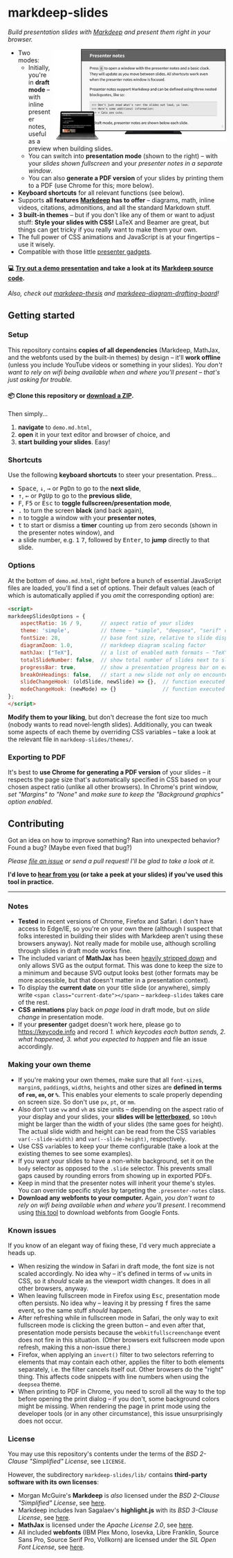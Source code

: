 # markdeep-slides

*Build presentation slides with [Markdeep](https://casual-effects.com/markdeep/) and present them right in your browser.*

<img align="right" width="400" src="screenshot.jpg">

* Two modes:
    * Initially, you're in **draft mode** – with inline presenter notes, useful as a preview when building slides.
    * You can switch into **presentation mode** (shown to the right) – with your *slides shown fullscreen* and your *presenter notes in a separate window*.
    * You can also **generate a PDF version** of your slides by printing them to a PDF (use Chrome for this; more below).
* **Keyboard shortcuts** for all relevant functions (see below).
* Supports **all features [Markdeep](https://casual-effects.com/markdeep/) has to offer** – diagrams, math, inline videos, citations, admonitions, and all the standard Markdown stuff.
* **3 built-in themes** – but if you don't like any of them or want to adjust stuff: **Style your slides with CSS!** LaTeX and Beamer are great, but things can get tricky if you really want to make them your own.
* The full power of CSS animations and JavaScript is at your fingertips – use it wisely.
* Compatible with those little [presenter gadgets](https://www.amazon.com/Logitech-Wireless-Presenter-Presentation-Pointer/dp/B00B6MODOA/).


#### 💻 [Try out a demo presentation](https://doersino.github.io/markdeep-slides/demo.md.html) and take a look at its [Markdeep source code](demo.md.html).

*Also, check out [markdeep-thesis](https://github.com/doersino/markdeep-thesis) and [markdeep-diagram-drafting-board](https://github.com/doersino/markdeep-diagram-drafting-board)!*


## Getting started

### Setup

This repository contains **copies of all dependencies** (Markdeep, MathJax, and the webfonts used by the built-in themes) by design – it'll **work offline** (unless you include YouTube videos or something in your slides). *You don't want to rely on wifi being available when and where you'll present – that's just asking for trouble.*

#### 📦 Clone this repository or [download a ZIP](https://github.com/doersino/markdeep-slides/archive/master.zip).

Then simply...

1. **navigate** to `demo.md.html`,
2. **open** it in your text editor and browser of choice, and
3. **start building your slides**. Easy!


### Shortcuts

Use the following **keyboard shortcuts** to steer your presentation. Press...

* <kbd>Space</kbd>, <kbd>↓</kbd>, <kbd>→</kbd> or <kbd>PgDn</kbd> to go to the **next slide**,
* <kbd>↑</kbd>, <kbd>←</kbd> or <kbd>PgUp</kbd> to go to the **previous slide**,
* <kbd>F</kbd>, <kbd>F5</kbd> or <kbd>Esc</kbd> to **toggle fullscreen/presentation mode**,
* <kbd>.</kbd> to turn the screen **black** (and back again),
* <kbd>n</kbd> to toggle a window with your **presenter notes**,
* <kbd>t</kbd> to start or dismiss a **timer** counting up from zero seconds (shown in the presenter notes window), and
* a slide number, e.g. <kbd>1</kbd> <kbd>7</kbd>, followed by <kbd>Enter</kbd>, to **jump** directly to that slide.


### Options

At the bottom of `demo.md.html`, right before a bunch of essential JavaScript files are loaded, you'll find a set of options. Their default values (each of which is automatically applied if you *omit* the corresponding option) are:

```html
<script>
markdeepSlidesOptions = {
    aspectRatio: 16 / 9,      // aspect ratio of your slides
    theme: 'simple',          // theme – "simple", "deepsea", "serif" or path of a stylesheet
    fontSize: 28,             // base font size, relative to slide display size
    diagramZoom: 1.0,         // markdeep diagram scaling factor
    mathJax: ["TeX"],         // a list of enabled math formats – "TeX", "MathML" and/or "AsciiMath"
    totalSlideNumber: false,  // show total number of slides next to slide number?
    progressBar: true,        // show a presentation progress bar on each slide?
    breakOnHeadings: false,   // start a new slide not only on encountering "---", but also level 1 and 2 headings?
    slideChangeHook: (oldSlide, newSlide) => {},  // function executed whenever the current slide changes, receives old and new slide number
    modeChangeHook: (newMode) => {}               // function executed whenever the mode changes, receives new mode, e.g. "draft" or "presentation"
};
</script>
```

**Modify them to your liking**, but don't decrease the font size too much (nobody wants to read novel-length slides). Additionally, you can tweak some aspects of each theme by overriding CSS variables – take a look at the relevant file in `markdeep-slides/themes/`.


### Exporting to PDF

It's best to **use Chrome for generating a PDF version** of your slides – it respects the page size that's automatically specified in CSS based on your chosen aspect ratio (unlike all other browsers). In Chrome's print window, *set "Margins" to "None"* and *make sure to keep the "Background graphics" option enabled*.


## Contributing

Got an idea on how to improve something? Ran into unexpected behavior? Found a bug? (Maybe even fixed that bug?)

*Please [file an issue](https://github.com/doersino/markdeep-slides/issues) or send a pull request! I'll be glad to take a look at it.*

**I'd love to [hear from you](https://hejnoah.com/about.html) (or take a peek at your slides) if you've used this tool in practice.**


---


### Notes

* **Tested** in recent versions of Chrome, Firefox and Safari. I don't have access to Edge/IE, so you're on your own there (although I suspect that folks interested in building their slides with Markdeep aren't using these browsers anyway). Not really made for mobile use, although scrolling through slides in draft mode works fine.
* The included variant of **MathJax** has been [heavily stripped down](https://github.com/mathjax/MathJax-docs/wiki/Guide:-reducing-size-of-a-mathjax-installation/1814429ed1e97bfb7675c0fd400804baa9287249) and only allows SVG as the output format. This was done to keep the size to a minimum and because SVG output looks best (other formats may be more accessible, but that doesn't matter in a presentation context).
* To display the **current date** on your title slide (or anywhere), simply write `<span class="current-date"></span>` – `markdeep-slides` takes care of the rest.
* **CSS animations** play back *on page load* in draft mode, but *on slide change* in presentation mode.
* If your **presenter** gadget doesn't work here, please go to https://keycode.info and record *1. which keycodes each button sends, 2. what happened, 3. what you expected to happen* and file an issue accordingly.


### Making your own theme

* If you're making your own themes, make sure that all `font-size`s, `margin`s, `padding`s, `width`s, `height`s and other sizes are **defined in terms of `rem`, `em`, or `%`**. This enables your elements to scale properly depending on screen size. So don't use `px`, `pt`, or `mm`.
* Also don't use `vw` and `vh` as size units – depending on the aspect ratio of your display and your slides, your **slides will be [letterboxed](https://en.wikipedia.org/wiki/Letterboxing_(filming))**, so `100vh` might be larger than the width of your slides (the same goes for height). The actual slide width and height can be read from the CSS variables `var(--slide-width)` and `var(--slide-height)`, respectively.
* Use CSS `var`iables to keep your theme configurable (take a look at the existing themes to see some examples).
* If you want your slides to have a non-white background, set it on the `body` selector as opposed to the `.slide` selector. This prevents small gaps caused by rounding errors from showing up in exported PDFs.
* Keep in mind that the presenter notes will inherit your theme's styles. You can override specific styles by targeting the `.presenter-notes` class.
* **Download any webfonts to your computer.** Again, *you don't want to rely on wifi being available when and where you'll present*. I recommend using [this tool](https://google-webfonts-helper.herokuapp.com/fonts) to download webfonts from Google Fonts.


### Known issues

If you know of an elegant way of fixing these, I'd very much appreciate a heads up.

* When resizing the window in Safari in draft mode, the font size is not scaled accordingly. No idea why – it's defined in terms of `vw` units in CSS, so it *should* scale as the viewport width changes. It does in all other browsers, anyway.
* When leaving fullscreen mode in Firefox using <kbd>Esc</kbd>, presentation mode often persists. No idea why – leaving it by pressing <kbd>f</kbd> fires the same event, so the same stuff *should* happen.
* After refreshing while in fullscreen mode in Safari, the only way to exit fullscreen mode is clicking the green button – and even after that, presentation mode persists because the `webkitfullscreenchange` event does not fire in this situation. (Other browsers exit fullscreen mode upon refresh, making this a non-issue there.)
* Firefox, when applying an `invert()` filter to two selectors referring to elements that may contain each other, applies the filter to both elements separately, i.e. the filter cancels itself out. Other browsers do the "right" thing. This affects code snippets with line numbers when using the `deepsea` theme.
* When printing to PDF in Chrome, you need to scroll all the way to the top before opening the print dialog – if you don't, some background colors might be missing. When rendering the page in print mode using the developer tools (or in any other circumstance), this issue unsurprisingly does not occur.


### License

You may use this repository's contents under the terms of the *BSD 2-Clause "Simplified" License*, see `LICENSE`.

However, the subdirectory `markdeep-slides/lib/` contains **third-party software with its own licenses**:

* Morgan McGuire's **Markdeep** is *also* licensed under the *BSD 2-Clause "Simplified" License*, see [here](https://casual-effects.com/markdeep/#license).
* Markdeep includes Ivan Sagalaev's **highlight.js** with its *BSD 3-Clause License*, see [here](https://github.com/highlightjs/highlight.js/blob/master/LICENSE).
* **MathJax** is licensed under the *Apache License 2.0*, see [here](https://github.com/mathjax/MathJax/blob/master/LICENSE).
* All included **webfonts** (IBM Plex Mono, Iosevka, Libre Franklin, Source Sans Pro, Source Serif Pro, Vollkorn) are licensed under the *SIL Open Font License*, see [here](https://scripts.sil.org/cms/scripts/page.php?site_id=nrsi&id=OFL_web).
